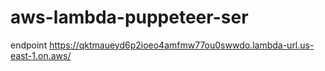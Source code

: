 # aws-lambda-puppeteer-ser
endpoint https://qktmaueyd6p2ioeo4amfmw77ou0swwdo.lambda-url.us-east-1.on.aws/
